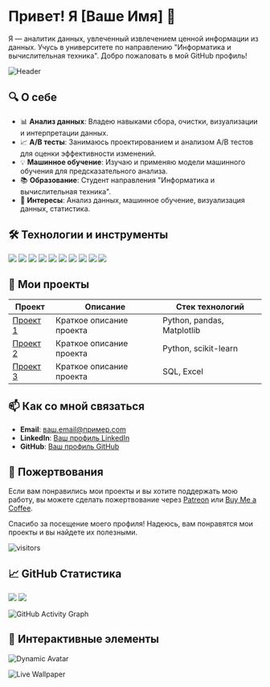# Привет! Я [Ваше Имя] 👋

Я — аналитик данных, увлеченный извлечением ценной информации из данных. Учусь в университете по направлению "Информатика и вычислительная техника". Добро пожаловать в мой GitHub профиль!

![Header](https://raw.githubusercontent.com/yourusername/yourrepository/main/header.gif)

## 🔍 О себе

- 📊 **Анализ данных**: Владею навыками сбора, очистки, визуализации и интерпретации данных.
- 📈 **A/B тесты**: Занимаюсь проектированием и анализом A/B тестов для оценки эффективности изменений.
- 💡 **Машинное обучение**: Изучаю и применяю модели машинного обучения для предсказательного анализа.
- 📚 **Образование**: Студент направления "Информатика и вычислительная техника".
- 🌟 **Интересы**: Анализ данных, машинное обучение, визуализация данных, статистика.

## 🛠️ Технологии и инструменты

<p align="left">
  <img src="https://img.shields.io/badge/Python-3776AB?style=for-the-badge&logo=python&logoColor=white"/>
  <img src="https://img.shields.io/badge/SQL-4479A1?style=for-the-badge&logo=sql&logoColor=white"/>
  <img src="https://img.shields.io/badge/pandas-150458?style=for-the-badge&logo=pandas&logoColor=white"/>
  <img src="https://img.shields.io/badge/NumPy-013243?style=for-the-badge&logo=numpy&logoColor=white"/>
  <img src="https://img.shields.io/badge/Matplotlib-FF5733?style=for-the-badge&logo=matplotlib&logoColor=white"/>
  <img src="https://img.shields.io/badge/Seaborn-2E75B6?style=for-the-badge&logo=seaborn&logoColor=white"/>
  <img src="https://img.shields.io/badge/scikit--learn-F7931E?style=for-the-badge&logo=scikit-learn&logoColor=white"/>
  <img src="https://img.shields.io/badge/Jupyter-F37626?style=for-the-badge&logo=jupyter&logoColor=white"/>
  <img src="https://img.shields.io/badge/Git-F05032?style=for-the-badge&logo=git&logoColor=white"/>
  <img src="https://img.shields.io/badge/Excel-217346?style=for-the-badge&logo=microsoft-excel&logoColor=white"/>
</p>

## 📂 Мои проекты

| Проект | Описание | Стек технологий |
|--------|-----------|-----------------|
| [Проект 1](https://github.com/yourusername/project1) | Краткое описание проекта | Python, pandas, Matplotlib |
| [Проект 2](https://github.com/yourusername/project2) | Краткое описание проекта | Python, scikit-learn |
| [Проект 3](https://github.com/yourusername/project3) | Краткое описание проекта | SQL, Excel |

## 📫 Как со мной связаться

- **Email**: [ваш.email@пример.com](mailto:ваш.email@пример.com)
- **LinkedIn**: [Ваш профиль LinkedIn](https://www.linkedin.com/in/ваш-профиль/)
- **GitHub**: [Ваш профиль GitHub](https://github.com/yourusername)

## 🌟 Пожертвования

Если вам понравились мои проекты и вы хотите поддержать мою работу, вы можете сделать пожертвование через [Patreon](https://www.patreon.com/yourusername) или [Buy Me a Coffee](https://www.buymeacoffee.com/yourusername).

Спасибо за посещение моего профиля! Надеюсь, вам понравятся мои проекты и вы найдете их полезными.

![visitors](https://visitor-badge.glitch.me/badge?page_id=yourusername.yourusername)

## 📈 GitHub Статистика

<p align="left">
  <img src="https://github-readme-stats.vercel.app/api?username=yourusername&show_icons=true&theme=radical"/>
  <img src="https://github-readme-stats.vercel.app/api/top-langs/?username=yourusername&layout=compact&theme=radical"/>
</p>

![GitHub Activity Graph](https://activity-graph.herokuapp.com/graph?username=yourusername&theme=react-dark)

## 🔄 Интерактивные элементы

![Dynamic Avatar](https://github.com/yourusername/yourrepository/blob/main/dynamic_avatar.gif)

![Live Wallpaper](https://github.com/yourusername/yourrepository/blob/main/live_wallpaper.gif)
